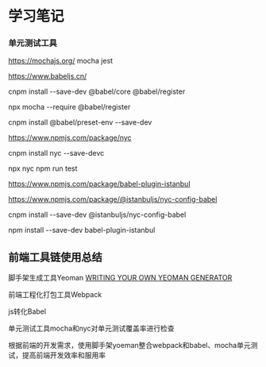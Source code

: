 # 学习笔记
### 单元测试工具
https://mochajs.org/
mocha 
jest

https://www.babeljs.cn/

cnpm install --save-dev @babel/core 
@babel/register

npx mocha --require @babel/register

 cnpm install @babel/preset-env --save-dev


https://www.npmjs.com/package/nyc

 cnpm install nyc --save-devc

 npx nyc npm run test

 https://www.npmjs.com/package/babel-plugin-istanbul

 https://www.npmjs.com/package/@istanbuljs/nyc-config-babel

 cnpm install --save-dev @istanbuljs/nyc-config-babel

 npm install --save-dev babel-plugin-istanbul



 ## 前端工具链使用总结

 脚手架生成工具Yeoman
[WRITING YOUR OWN YEOMAN GENERATOR](https://yeoman.io/authoring/)

前端工程化打包工具Webpack

js转化Babel

单元测试工具mocha和nyc对单元测试覆盖率进行检查

根据前端的开发需求，使用脚手架yoeman整合webpack和babel、mocha单元测试，提高前端开发效率和服用率

